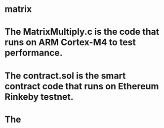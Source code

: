 # matrix

# The MatrixMultiply.c is the code that runs on ARM Cortex-M4 to test performance.

# The contract.sol is the smart contract code that runs on Ethereum Rinkeby testnet.

# The 
